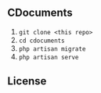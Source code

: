 

## CDocuments

1. ```git clone <this repo>```
2. ```cd cdocuments```
3. ```php artisan migrate```
4. ```php artisan serve```
## License
